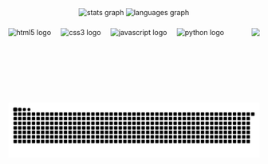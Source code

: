 <div align="center">
  <img src="https://github-readme-stats.vercel.app/api?username=Relzarick&hide_title=false&hide_rank=false&show_icons=true&include_all_commits=true&count_private=true&disable_animations=false&theme=dracula&locale=en&hide_border=false" height="150" alt="stats graph"  />
  <img src="https://github-readme-stats.vercel.app/api/top-langs?username=Relzarick&locale=en&hide_title=false&layout=compact&card_width=320&langs_count=5&theme=dracula&hide_border=false" height="150" alt="languages graph"  />
</div>

###

<img align="right" height="150" src="Originalpfp.jpg"  />

###

<div align="left">
  <img src="https://cdn.jsdelivr.net/gh/devicons/devicon/icons/html5/html5-original.svg" height="30" alt="html5 logo"  />
  <img width="12" />
  <img src="https://cdn.jsdelivr.net/gh/devicons/devicon/icons/css3/css3-original.svg" height="30" alt="css3 logo"  />
  <img width="12" />
  <img src="https://cdn.jsdelivr.net/gh/devicons/devicon/icons/javascript/javascript-original.svg" height="30" alt="javascript logo"  />
  <img width="12" />
  <img src="https://cdn.jsdelivr.net/gh/devicons/devicon/icons/python/python-original.svg" height="30" alt="python logo"  />
</div>

###

<picture>
  <source media="(prefers-color-scheme: dark)" srcset="https://raw.githubusercontent.com/Relzarick/Relzarick/output/github-snake-dark.svg" />
  <source media="(prefers-color-scheme: light)" srcset="https://raw.githubusercontent.com/Relzarick/Relzarick/output/github-snake.svg" />
  <img alt="github-snake" src="https://raw.githubusercontent.com/Relzarick/Relzarick/output/github-snake.svg" />
</picture>

###
